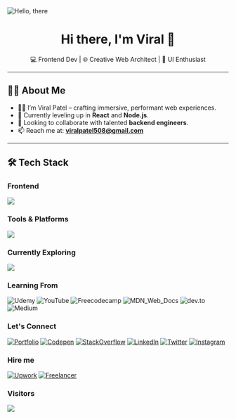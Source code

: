 <img src="https://github.com/meviru/meviru/blob/main/obi-wan-kenobi-hello-there-6f7mjdtmf8kwrhta.gif" alt="Hello, there" />

<h1 align="center">Hi there, I'm Viral 👋</h1>

<p align="center">
💻 Frontend Dev | 🌐 Creative Web Architect | 🎨 UI Enthusiast  
</p>

---

## 👨‍💻 About Me

- 🧑‍💻 I’m Viral Patel – crafting immersive, performant web experiences.
- 🚀 Currently leveling up in **React** and **Node.js**.
- 🤝 Looking to collaborate with talented **backend engineers**.
- 📫 Reach me at: **viralpatel508@gmail.com**

---

## 🛠️ Tech Stack
### Frontend
<p>
  <img src="https://skillicons.dev/icons?i=html,css,scss,js,ts,react,next,vue,angular,threejs,wordpress,webflow,jquery,bootstrap,tailwind,styledcomponents" />
</p>

### Tools & Platforms
<p>
  <img src="https://skillicons.dev/icons?i=git,github,vercel,vscode,figma,photoshop,xd,azure,jira,trello" />
</p>

### Currently Exploring
<p>
  <img src="https://skillicons.dev/icons?i=nodejs,express,mongodb,graphql" />
</p>

### Learning From
![Udemy](https://img.shields.io/badge/Udemy-a100ff?style=for-the-badge&logo=Udemy&logoColor=white)
![YouTube](https://img.shields.io/badge/YouTube-FF0000?style=for-the-badge&logo=youtube&logoColor=white)
![Freecodecamp](https://img.shields.io/badge/freecodecamp-27273D?style=for-the-badge&logo=freecodecamp&logoColor=white)
![MDN_Web_Docs](https://img.shields.io/badge/MDN_Web_Docs-black?style=for-the-badge&logo=mdnwebdocs&logoColor=white)
![dev.to](https://img.shields.io/badge/dev.to-0A0A0A?style=for-the-badge&logo=devdotto&logoColor=white)
![Medium](https://img.shields.io/badge/Medium-12100E?style=for-the-badge&logo=medium&logoColor=white)

### Let's Connect
[![Portfolio](https://img.shields.io/badge/-Portfolio-0a68e7?style=for-the-badge&logo=About.me&logoColor=white)](https://viru.vercel.app)
[![Codepen](https://img.shields.io/badge/-Codepen-000?style=for-the-badge&logo=codepen&logoColor=white)](https://codepen.io/viralpatel508)
[![StackOverflow](https://img.shields.io/badge/Stack_Overflow-FE7A16?style=for-the-badge&logo=stack-overflow&logoColor=white)](https://stackoverflow.com/users/9030929/viral?tab=profile)
[![LinkedIn](https://img.shields.io/badge/-LinkedIn-0A66C2?style=for-the-badge&logo=linkedin&logoColor=white)](https://www.linkedin.com/in/viralpatel508/)
[![Twitter](https://img.shields.io/badge/-Twitter-1DA1F2?style=for-the-badge&logo=x&logoColor=white)](https://twitter.com/viralpatel508)
[![Instagram](https://img.shields.io/badge/Instagram-E4405F?style=for-the-badge&logo=instagram&logoColor=white)](https://www.instagram.com/viru___/)

### Hire me
[![Upwork](https://img.shields.io/badge/UpWork-6FDA44?style=for-the-badge&logo=Upwork&logoColor=white)](https://www.upwork.com/freelancers/~01444c733819e88c64)
[![Freelancer](https://img.shields.io/badge/Freelancer-29B2FE?style=for-the-badge&logo=Freelancer&logoColor=white)](https://freelancer.in/u/viralpatel508)

### Visitors
![](https://komarev.com/ghpvc/?username=meviru&style=for-the-badge)
